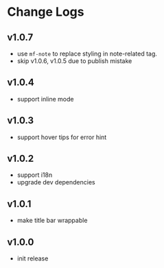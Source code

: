 # Change Logs

## v1.0.7

 - use `mf-note` to replace styling in note-related tag.
 - skip v1.0.6, v1.0.5 due to publish mistake


## v1.0.4

 - support inline mode


## v1.0.3

 - support hover tips for error hint


## v1.0.2

 - support i18n 
 - upgrade dev dependencies


## v1.0.1

 - make title bar wrappable


## v1.0.0

 - init release


